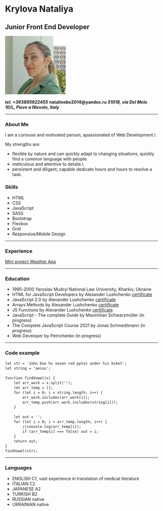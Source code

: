 # Krylova Nataliya

## Junior Front End Developer 

![My photo](profile-min.jpg)

___tel. +393895922455___
__natalinebo2014@yandex.ru__
___51018, via Del Melo 10/L, Pieve a Nievole, Italy___

___

### About Me
I am a curiouse and motivated person, apassionated of Web Development.\

My strengths are:

* flexible by nature and can quickly adapt to changing situations,  quickly find a common language with people.
* meticulous and attentive to details.\
* persistent and diligent, capable dedicate hours and hours to resolve a task.

### Skills

* HTML
* CSS
* JavaScript
* SASS
* Bootstrap
* Flexbox
* Grid
* Responsive/Mobile Design
___
### Experience

[Mini project Weather App](https://krylovaweatherproject.netlify.app/?fbclid=IwAR1XM1dpk4FKUHFcXclpjZrJoUAU8kzFz7UbopFM8v8qOR9rE4wyQB_vsZo)

___
### Education

* 1995-2000 Yaroslav Mudryi National Law University, Kharkiv, Ukraine
* HTML for JavaScript Developers by Alexander Lushchenko  [certificate](https://itgid.info/certificate/view?Certificate%5Buid%5D=h276nj5hav)
* JavaScript 2.0 by Alexander Lushchenko  [certificate](https://itgid.info/certificate/view?Certificate%5Buid%5D=cmuweqve8j)
* Arrays Methods by Alexander Lushchenko  [certificate](https://itgid.info/certificate/view?Certificate%5Buid%5D=fqhtz7jzs3) 
* JS Functions by Alexander Lushchenko  [certificate](https://itgid.info/certificate/view?Certificate%5Buid%5D=6kmfcp4bqz)
* JavaScript - The complete Guide by Maximilian Schwarzmüller (in progress)
* The Complete JavaScript Course 2021 by Jonas Schmedtmann (in progress)
* Web Developer by Petrichenko (in progress)
___
### Code example

```
let str = 'John Doe hs seven red pples under his bsket';
let string = 'aeiou';

function findVowel(x) {
    let arr_work = x.split('');
    let arr_temp = [];
    for (let i = 0; i < string.length; i++) {
        arr_work.includes(arr_work[i]);
        arr_temp.push(arr_work.includes(string[i]));
    }
    
    let out = '';
    for (let i = 0; i < arr_temp.length; i++) {
        //console.log(arr_temp[i]);
        if (arr_temp[i] === false) out = i;
    }
    return out;
}
findVowel(str);

```
___
### Languages

* ENGLISH C1, vast experience in translation of medical literature
* ITALIAN C2
* JAPANESE A2
* TURKISH B2
* RUSSIAN native
* UKRAINIAN native
